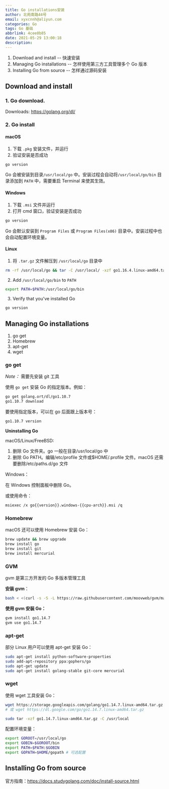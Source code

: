 ```yaml
---
title: Go installations安装
author: 北苑南路44号
email: xyxcnnh@aliyun.com
categories: Go
tags: Go 基础
abbrlink: 4cee0b85
date: 2021-05-29 13:00:18
description:
---
```


1. Download and install -- 快速安装
2. Managing Go installations -- 怎样使用第三方工具管理多个 Go 版本
3. Installing Go from source -- 怎样通过源码安装

<!-- more -->

## Download and install

### 1. Go download.

Downloads: https://golang.org/dl/

### 2. Go install

#### macOS

1. 下载 `.pkg` 安装文件，并运行
2. 验证安装是否成功

```bash
go version
```

Go 会被安装到目录`/usr/local/go` 中。安装过程会自动将`/usr/local/go/bin` 目录添加到 `PATH` 中，需要重启 Terminal 来使其生效。

#### Windows

1. 下载 `.msi` 文件并运行
2. 打开 cmd 窗口，验证安装是否成功

```bash
go version
```

Go 会默认安装到 `Program Files` 或 `Program Files(x86)` 目录中。安装过程中也会自动配置环境变量。

#### Linux

1. 将 `.tar.gz` 文件解压到 `/usr/local/go` 目录中

```bash
rm -rf /usr/local/go && tar -C /usr/local/ -xzf go1.16.4.linux-amd64.tar.gz
```

2. Add `/usr/local/go/bin` to `PATH`

```bash
export PATH=$PATH:/usr/local/go/bin
```

3. Verify that you've installed Go

```bash
go version
```

## Managing Go installations

1. go get
2. Homebrew
3. apt-get
4. wget

### go get

_Note：_ 需要先安装 git 工具

使用 `go get` 安装 Go 的指定版本。例如：

```bash
go get golang.ort/dl/go1.10.7
go1.10.7 download
```

要使用指定版本，可以在 go 后面跟上版本号：

```bash
go1.10.7 version
```

**Uninstalling Go**

macOS/Linux/FreeBSD:

1. 删除 Go 文件夹。go 一般在目录/usr/local/go 中
2. 删除 Go PATH。编辑/etc/profile 文件或$HOME/.profile 文件。macOS 还需要删除/etc/paths.d/go 文件

Windows：

在 Windows 控制面板中删除 Go。

或使用命令：

```bash
msiexec /x go{{version}}.windows-{{cpu-arch}}.msi /q
```

### Homebrew

macOS 还可以使用 Homebrew 安装 Go：

```bash
brew update && brew upgrade
brew install go
brew install git
brew install mercurial
```

### GVM

gvm 是第三方开发的 Go 多版本管理工具

**安装 gvm**：

```bash
bash < <(curl -s -S -L https://raw.githubusercontent.com/moovweb/gvm/master/binscripts/gvm-installer)
```

**使用 gvm 安装 Go：**

```bash
gvm install go1.14.7
gvm use go1.14.7
```

### apt-get

部分 Linux 用户可以使用 apt-get 安装 Go：

```bash
sudo apt-get install python-software-properties
sudo add-apt-repository ppa:gophers/go
sudo apt-get update
sudo apt-get install golang-stable git-core mercurial
```

### wget

使用 wget 工具安装 Go：

```bash
wget https://storage.googleapis.com/golang/go1.14.7.linux-amd64.tar.gz
# 或 wget https://dl.google.com/go/go1.14.7.linux-amd64.tar.gz

sudo tar -xzf go1.14.7.linux-amd64.tar.gz -C /usr/local
```

配置环境变量：

```bash
export GOROOT=/usr/local/go
export GOBIN=$GOROOT/bin
export PATH=$PATH:$GOBIN
export GOPATH=$HOME/gopath # 可选配置
```

## Installing Go from source

官方指南：https://docs.studygolang.com/doc/install-source.html
